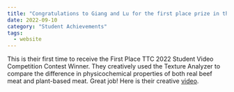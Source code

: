```yaml
---
title: "Congratulations to Giang and Lu for the first place prize in the video competition held by Texture Technologies"
date: 2022-09-10
category: "Student Achievements"
tags:
  - website
---
```


This is their first time to receive the First Place TTC 2022 Student
Video Competition Contest Winner. They creatively used the Texture Analyzer
to compare the difference in physicochemical properties of both real beef meat
and plant-based meat. Great job!
Here is their creative [video](https://www.youtube.com/watch?v=uyZuR6XLGLo).
